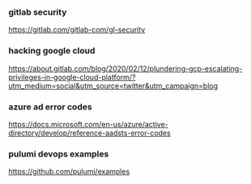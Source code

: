 ### gitlab security
https://gitlab.com/gitlab-com/gl-security

### hacking google cloud 
https://about.gitlab.com/blog/2020/02/12/plundering-gcp-escalating-privileges-in-google-cloud-platform/?utm_medium=social&utm_source=twitter&utm_campaign=blog

### azure ad error codes
https://docs.microsoft.com/en-us/azure/active-directory/develop/reference-aadsts-error-codes

### pulumi devops examples
https://github.com/pulumi/examples


